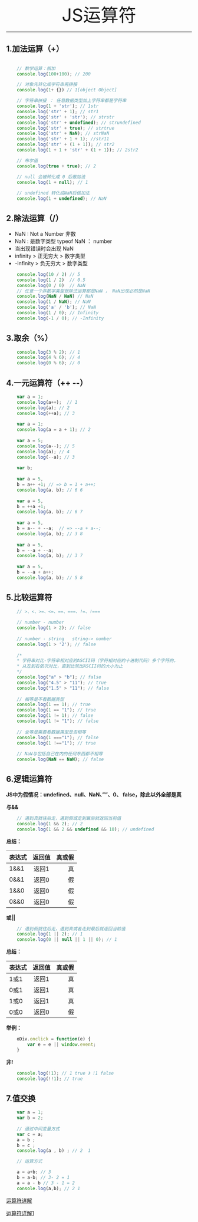 <div align='center' ><font size='70'>JS运算符</font></div>

-------------
## 1.加法运算（+）

```javascript
    
    // 数学运算：相加
    console.log(100+100); // 200

    // 对象先转化成字符串再拼接
    console.log(1+ {}) // 1[object Object]

    // 字符串拼接 ： 任意数据类型加上字符串都是字符串
    console.log(1 + 'str'); // 1str
    console.log('str' + 1); // str1
    console.log('str' + 'str'); // strstr
    console.log('str' + undefined); // strundefined
    console.log('str' + true); // strtrue
    console.log('str' + NaN); // strNaN
    console.log('str' + 1 + 1); //str11
    console.log('str' + (1 + 1)); // str2
    console.log(1 + 1 + 'str' + (1 + 1)); // 2str2

    // 布尔值
    console.log(true + true); // 2

    // null 会被转化成 0 后做加法
    console.log(1 + null); // 1
    
    // undefined 转化成NaN后做加法
    console.log(1 + undefined); // NaN    
```
## 2.除法运算（/）

* NaN : Not a Number 非数   
* NaN : 是数字类型   typeof NaN ： number
* 当出现错误时会出现 NaN
* infinity > 正无穷大 > 数字类型
* -infinity > 负无穷大 > 数字类型
```javascript
    console.log(10 / 2) // 5
    console.log(1 / 2)  // 0.5
    console.log(0 / 0)  // NaN
    // 任意一个非数字类型做除法运算都是NaN ， NaN出现必然是NaN  
    console.log(NaN / NaN) // NaN
    console.log(1 / NaN); // NaN
    console.log('a' / 'b'); // NaN
    console.log(1 / 0); // Infinity
    console.log(-1 / 0); // -Infinity
```

## 3.取余（%）
```javascript
    console.log(3 % 2); // 1
    console.log(4 % 6); // 4
    console.log(0 % 6); // 0
```

## 4.一元运算符（++ --）
```javascript
    var a = 1;
    console.log(a++);  // 1
    console.log(a); // 2
    console.log(++a); // 3
    
    var a = 1;
    console.log(a = a + 1); // 2
    
    var a = 5;
    console.log(a--); // 5
    console.log(a); // 4
    console.log(--a); // 3
    
    var b;
    
    var a = 5,
    b = a++ +1; // => b = 1 + a++;
    console.log(a, b); // 6 6
    
    var a = 5,
    b = ++a +1;
    console.log(a, b); // 6 7
    
    var a = 5,
    b = a-- + --a;  // => --a + a--;
    console.log(a, b); // 3 8
    
    var a = 5,
    b = --a + --a;
    console.log(a, b); // 3 7
    
    var a = 5,
    b = --a + a++;
    console.log(a, b); // 5 8

```

## 5.比较运算符
```javascript
    // >、<、>=、<=、==、===、!=、!===
    
    // number - number
    console.log(1 > 2); // false
    
    // number - string   string-> number
    console.log(1 > '2'); // false
    
    /* 
    * 字符串对比-字符串相对应的ASCII码（字符相对应的十进制代码）多个字符的，
    * 从左到右依次对比，直到比较出ASCII码的大小为止
    */
    console.log("a" > "b"); // false
    console.log("4.5" > "11"); // true
    console.log("1.5" > "11"); // false
    
    // 相等是不看数据类型
    console.log(1 == 1); // true
    console.log(1 == "1"); // true
    console.log(1 != 1); // false
    console.log(1 != "1"); // false
    
    // 全等是需要看数据类型是否相等
    console.log(1 ==="1"); // false
    console.log(1 !=="1"); // true
    
    // NaN与包括自己在内的任何东西都不相等
    console.log(NaN == NaN); // false
```

## 6.逻辑运算符

**JS中为假情况：undefined、null、NaN、””、0、 false，除此以外全部是真**

**与&&**
```javascript
    // 遇到真就往后走，遇到假或走到最后就返回当前值
    console.log(1 && 2); // 2
    console.log(1 && 2 && undefined && 10); // undefined
```
**总结：**

表达式|返回值|真或假
--|:--:|--:
1&&1|返回1|真
0&&1|返回0|假
1&&0|返回0|假
0&&0|返回0|假

**或||**
```javascript
    // 遇到假就往后走，遇到真或者走到最后就返回当前值
    console.log(1 || 2); // 1
    console.log(0 || null || 1 || 0); // 1
```
**总结：**

表达式|返回值|真或假
--|:--:|--:
1或1 | 返回1 | 真
0或1 | 返回1 | 真
1或0 | 返回1 | 真
0或0 | 返回0 | 假

**举例：**
```javascript
    oDiv.onclick = function(e) {
        var e = e || window.event;
    }
```
**非!**
```javascript
    console.log(!1); // 1 true 》 !1 false
    console.log(!!1); // true
```

## 7.值交换
```javascript
    var a = 1;
    var b = 2;
    
    // 通过中间变量方式
    var c = a;
    a = b ;
    b = c ; 
    console.log(a , b) ; // 2  1

    // 运算方式

    a = a+b; // 3
    b = a-b; // 3- 2 = 1
    a = a - b // 3 - 1 = 2
    console.log(a,b); // 2 1
```
[运算符详解](https://www.runoob.com/js/js-operators.html)

[运算符详解1](https://www.df5d.com/show/bhizgb.html)

